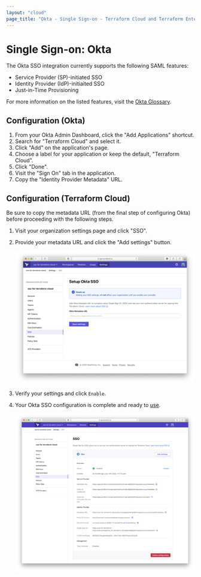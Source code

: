 ```yaml
---
layout: "cloud"
page_title: "Okta - Single Sign-on - Terraform Cloud and Terraform Enterprise"
---
```


# Single Sign-on: Okta

The Okta SSO integration currently supports the following SAML features:

* Service Provider (SP)-initiated SSO
* Identity Provider (IdP)-initiaited SSO
* Just-in-Time Provisioning

For more information on the listed features, visit the [Okta Glossary](https://help.okta.com/en/prod/Content/Topics/Reference/glossary.htm).

## Configuration (Okta)

1. From your Okta Admin Dashboard, click the "Add Applications" shortcut.
2. Search for "Terraform Cloud" and select it.
3. Click "Add" on the application's page.
4. Choose a label for your application or keep the default, "Terraform Cloud".
5. Click "Done".
6. Visit the "Sign On" tab in the application.
7. Copy the "Identity Provider Metadata" URL.


## Configuration (Terraform Cloud)

Be sure to copy the metadata URL (from the final step of configuring Okta) before proceeding with the following steps.

1. Visit your organization settings page and click "SSO".

2. Provide your metadata URL and click the "Add settings" button.

   ![sso-setup](../images/sso/setup.png)

3. Verify your settings and click `Enable`.

4. Your Okta SSO configuration is complete and ready to [use](../single-sign-on.md#using-sso).

   ![sso-settings](../images/sso/settings.png)
